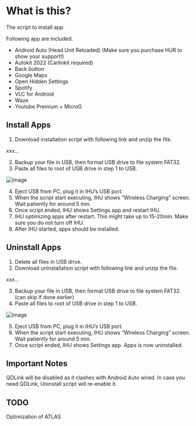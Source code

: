 # What is this?

The script to install app.

Following app are included.

-	Android Auto (Head Unit Reloaded) (Make sure you purchase HUR to show your support!)
-	Autokit 2022 (Carlinkit required)
-	Back button
-	Google Maps
-	Open Hidden Settings  
-	Spotify
-	VLC for Android
-	Waze
-	Youtube Premium + MicroG

## Install Apps
1.	Download installation script with following link and unzip the file.

xxx...

2.	Backup your file in USB, then format USB drive to file system FAT32.
3.	Paste all files to root of USB drive in step 1 to USB.

![image](https://user-images.githubusercontent.com/17538895/218324330-7ab4f1ad-6b5f-4bd5-b807-13af0861069b.png)

4.	Eject USB from PC, plug it in IHU’s USB port. 
5.	When the script start executing, IHU shows “Wireless Charging” screen. Wait patiently for around 5 min. 
6.	Once script ended, IHU shows Settings app and restart IHU.
7.	IHU optimizing apps after restart. This might take up to 15-20min. Make sure you do not turn off IHU.  
8.	After IHU started, apps should be installed.


## Uninstall Apps
1.	Delete all files in USB drive. 
2.	Download uninstallation script with following link and unzip the file.

xxx...

3.	Backup your file in USB, then format USB drive to file system FAT32. (can skip if done earlier)
4.	Paste all files to root of USB drive in step 1 to USB.

![image](https://user-images.githubusercontent.com/17538895/218324348-5969656e-2330-40fb-a38b-ea5d5092a2c3.png)


5.	Eject USB from PC, plug it in IHU’s USB port. 
6.	When the script start executing, IHU shows “Wireless Charging” screen. Wait patiently for around 5 min. 
7.	Once script ended, IHU shows Settings app. Apps is now uninstalled. 

## Important Notes
QDLink will be disabled as it clashes with Android Auto wired. In case you need QDLink, Uninstall script will re-enable it. 

## TODO
Optimization of ATLAS

